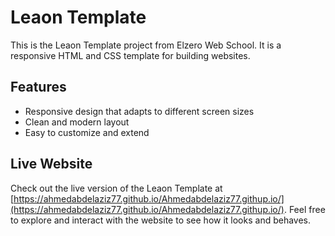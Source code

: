 # Leaon Template

This is the Leaon Template project from Elzero Web School. It is a responsive HTML and CSS template for building websites.

## Features

- Responsive design that adapts to different screen sizes
- Clean and modern layout
- Easy to customize and extend


## Live Website

Check out the live version of the Leaon Template at [https://ahmedabdelaziz77.github.io/Ahmedabdelaziz77.githup.io/](https://ahmedabdelaziz77.github.io/Ahmedabdelaziz77.githup.io/). Feel free to explore and interact with the website to see how it looks and behaves.

